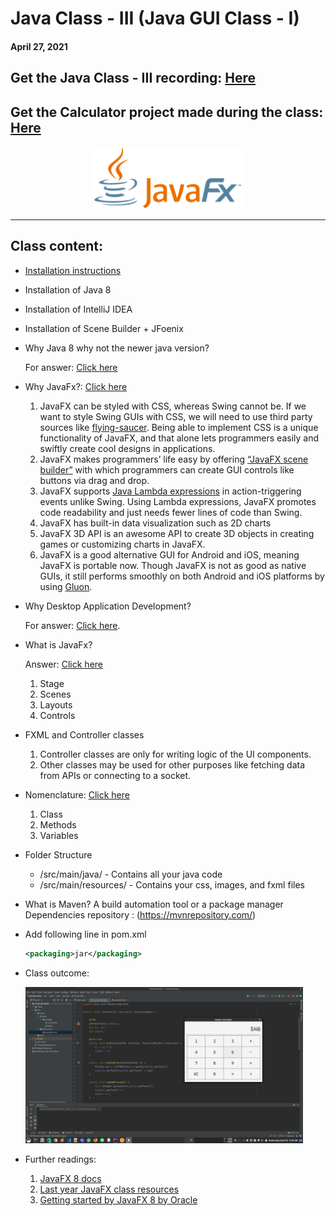 # Java Class - III (Java GUI Class - I)

#### April 27, 2021

## Get the Java Class - III recording: [Here](https://drive.google.com/file/d/15f4Jlyz7oUaicB82MQQfE8ZeGKO6FtbW/view?usp=sharing)

## Get the Calculator project made during the class: [Here](TestCalculator)

<div align="center"><img src="./img/JavaFX_Logo.png" alt="Java logo" height=100/></div>

<hr>

## Class content:

-   [Installation instructions](https://docs.google.com/document/d/1MrsuUJ05V6GazqPcjNPifAi3UjLHhCnU4QiN-4fvJyc/edit?usp=sharing)
-   Installation of Java 8
-   Installation of IntelliJ IDEA
-   Installation of Scene Builder + JFoenix
-   Why Java 8 why not the newer java version?

    For answer: [Click here](https://dzone.com/articles/a-guide-to-java-versions-and-features)

-   Why JavaFx?: [Click here](https://medium.com/@shanekhantsoemoe98/why-should-i-use-javafx-42e41d485178)
    1.  JavaFX can be styled with CSS, whereas Swing cannot be. If we want to style Swing GUIs with CSS, we will need to use third party sources like [flying-saucer](https://code.google.com/archive/p/flying-saucer/). Being able to implement CSS is a unique functionality of JavaFX, and that alone lets programmers easily and swiftly create cool designs in applications.
    2.  JavaFX makes programmers’ life easy by offering [“JavaFX scene builder”](http://www.oracle.com/technetwork/java/javase/downloads/sb2download-2177776.html) with which programmers can create GUI controls like buttons via drag and drop.
    3.  JavaFX supports [Java Lambda expressions](https://docs.oracle.com/javase/tutorial/java/javaOO/lambdaexpressions.html) in action-triggering events unlike Swing. Using Lambda expressions, JavaFX promotes code readability and just needs fewer lines of code than Swing.
    4.  JavaFX has built-in data visualization such as 2D charts
    5.  JavaFX 3D API is an awesome API to create 3D objects in creating games or customizing charts in JavaFX.
    6.  JavaFX is a good alternative GUI for Android and iOS, meaning JavaFX is portable now. Though JavaFX is not as good as native GUIs, it still performs smoothly on both Android and iOS platforms by using [Gluon](http://gluonhq.com/javafx-3d-now-available-android-ios/).

-   Why Desktop Application Development?

    For answer: [Click here](https://www.noodle.com/articles/how-to-become-a-desktop-developer-desktop-is-not-dead).

-   What is JavaFx?
    
    Answer: [Click here](http://tutorials.jenkov.com/javafx/overview.html)

    1.  Stage
    2.  Scenes
    3.  Layouts
    4.  Controls

-   FXML and Controller classes

    1.  Controller classes are only for writing logic of the UI components.
    2.  Other classes may be used for other purposes like fetching data from APIs or connecting to a socket.
    
-   Nomenclature: [Click here](https://www.javatpoint.com/java-naming-conventions)
    1.  Class
    2.  Methods
    3.  Variables

-   Folder Structure
    -   <projectdir>/src/main/java/ - Contains all your java code
    -   <projectdir>/src/main/resources/ - Contains your css, images, and fxml files

-   What is Maven?
    A build automation tool or a package manager 
    Dependencies repository : (https://mvnrepository.com/) 

-   Add following line in pom.xml
    ```xml
    <packaging>jar</packaging>
    ```
-   Class outcome:

    <img src="./img/Screenshot_Calc.png" alt="Calculator in IntelliJ Idea" height=250/>

-   Further readings:
    1. [JavaFX 8 docs](https://docs.oracle.com/javase/8/javafx/api/toc.htm)
    2. [Last year JavaFX class resources](https://github.com/CC-MNNIT/2020-21-Classes/tree/master/Java/2020_10_05_Java-Class-9)
    3. [Getting started by JavaFX 8 by Oracle](https://drive.google.com/file/d/1-uDCPiW9WYFVsJBq4V7e-S3gDPNWxgnq/view?usp=sharing)
